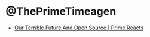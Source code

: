 # @ThePrimeTimeagen
- [Our Terrible Future And Open Source | Prime Reacts](https://youtu.be/e2HzKY5imTE)
